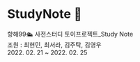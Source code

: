 # StudyNote 📖
항해99🛳 사전스터디 토이프로젝트_Study Note  
조원 : 최현민, 최서라, 김주탁, 김영우  
2022. 02. 21 ~ 2022. 02. 25
